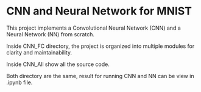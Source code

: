 # CNN and Neural Network for MNIST

This project implements a Convolutional Neural Network (CNN) and a Neural Network (NN) from scratch. 

Inside CNN_FC directory, the project is organized into multiple modules for clarity and maintainability.

Inside CNN_All show all the source code.

Both directory are the same, result for running CNN and NN can be view in .ipynb file.



